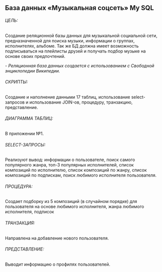 ## База данных «Музыкальная соцсеть» My SQL

###### ЦЕЛЬ:
Создание реляционной базы данных для музыкальной социальной сети,
предназначенной для поиска музыки, информации о группах, исполнителях, альбоме. Так же БД должна имеет возможность подписываться на плейлисты друзей и получать подбор музыке на основе своих предпочтений.

*- Реляционная база данных создается с использованием с Свободной энциклопедии Википедии.*

###### СКРИПТЫ: 
Создание и наполнение данными 17 таблиц, использование select-запросов и использование JOIN-ов, процедуру, транзакцию, представление.

###### ДИАГРАММА ТАБЛИЦ:
В приложении №1.

###### SELECT-ЗАПРОСЫ:
Реализуют вывод: информации о пользователе, поиск самого популярного жанра, топ-3 популярных исполнителей, список композиций по исполнителю, список композиций по жанру, список композиций по подпискам, поиск любимого исполнителя пользователя.

###### ПРОЦЕДУРА:
Создает подборку из 5 композиций (в случайном порядке) для пользователя на основе любимого исполнителя, жанра любимого исполнителя, подписок

###### ТРАНЗАКЦИЯ:
Направлена на добавление нового пользователя.

###### ПРЕДСТАВЛЕНИЕ:
Выводит информацию о профилях пользователей.
